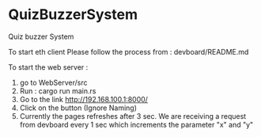# QuizBuzzerSystem
Quiz buzzer System


To start eth client Please follow the process from : devboard/README.md

To start the web server :

1. go to WebServer/src 
2. Run : cargo run main.rs
3. Go to the link http://192.168.100.1:8000/
4. Click on the button (Ignore Naming)
5. Currently the pages refreshes after 3 sec. We are receiving a request from devboard every 1 sec which increments the parameter "x" and "y"
